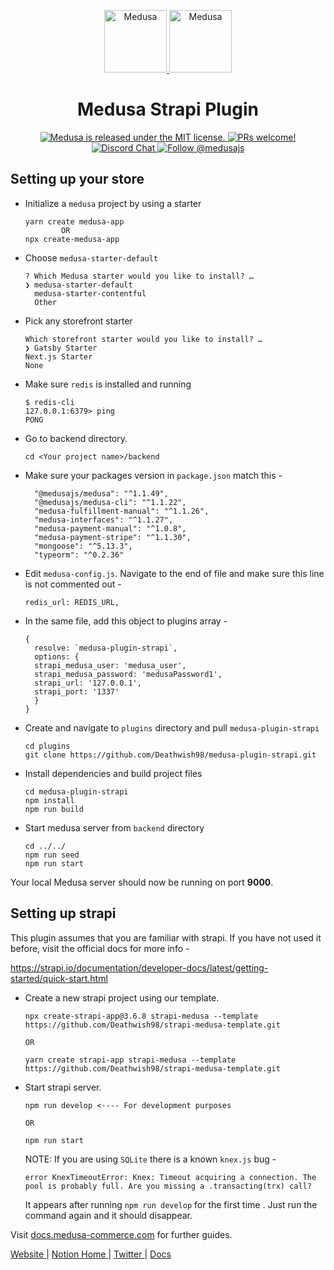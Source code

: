 <p align="center">
  <a href="https://www.medusa-commerce.com">
    <img alt="Medusa" src="https://user-images.githubusercontent.com/7554214/129161578-19b83dc8-fac5-4520-bd48-53cba676edd2.png" width="100" />
  </a>
  <a href="https://strapi.io/">
    <img alt="Medusa" src="https://images.opencollective.com/strapi/3ec3247/logo/256.png" width="100" />
  </a>
</p>
<h1 align="center">
  Medusa Strapi Plugin
</h1>

<p align="center">
  <a href="https://github.com/medusajs/medusa/blob/master/LICENSE">
    <img src="https://img.shields.io/badge/license-MIT-blue.svg" alt="Medusa is released under the MIT license." />
  </a>
  <a href="https://github.com/medusajs/medusa/blob/master/CONTRIBUTING.md">
    <img src="https://img.shields.io/badge/PRs-welcome-brightgreen.svg?style=flat" alt="PRs welcome!" />
  </a>
  <a href="https://discord.gg/xpCwq3Kfn8">
    <img src="https://img.shields.io/badge/chat-on%20discord-7289DA.svg" alt="Discord Chat" />
  </a>
  <a href="https://twitter.com/intent/follow?screen_name=medusajs">
    <img src="https://img.shields.io/twitter/follow/medusajs.svg?label=Follow%20@medusajs" alt="Follow @medusajs" />
  </a>
</p>


## Setting up your store
- Initialize a `medusa` project by using a starter
  ```
  yarn create medusa-app
          OR
  npx create-medusa-app
  ```
- Choose `medusa-starter-default`
  ```
  ? Which Medusa starter would you like to install? …
  ❯ medusa-starter-default
    medusa-starter-contentful
    Other
  ```
- Pick any storefront starter
  ```
  Which storefront starter would you like to install? …
  ❯ Gatsby Starter
  Next.js Starter
  None
  ```
- Make sure `redis` is installed and running
  ``` 
  $ redis-cli
  127.0.0.1:6379> ping
  PONG
  ```
- Go to backend directory.
  ``` 
  cd <Your project name>/backend 
  ```
- Make sure your packages version in `package.json` match this - 
  ``` 
    "@medusajs/medusa": "^1.1.49",
    "@medusajs/medusa-cli": "^1.1.22",
    "medusa-fulfillment-manual": "^1.1.26",
    "medusa-interfaces": "^1.1.27",
    "medusa-payment-manual": "^1.0.8",
    "medusa-payment-stripe": "^1.1.30",
    "mongoose": "^5.13.3",
    "typeorm": "^0.2.36"
  ```

- Edit `medusa-config.js`. Navigate to the end of file and make sure this line is not commented out -
  ``` 
  redis_url: REDIS_URL,
  ```
- In the same file, add this object to plugins array -
  ```
  {
    resolve: `medusa-plugin-strapi`,
    options: {
    strapi_medusa_user: 'medusa_user',
    strapi_medusa_password: 'medusaPassword1',
    strapi_url: '127.0.0.1',
    strapi_port: '1337'
    }
  }
  ```
- Create and navigate to `plugins` directory and pull `medusa-plugin-strapi`
  ``` 
  cd plugins
  git clone https://github.com/Deathwish98/medusa-plugin-strapi.git
  ```

- Install dependencies and build project files
  ```
  cd medusa-plugin-strapi
  npm install
  npm run build
  ```
- Start medusa server from `backend` directory
  ``` 
  cd ../../
  npm run seed
  npm run start
  ```

Your local Medusa server should now be running on port **9000**. 

## Setting up strapi

This plugin assumes that you are familiar with strapi. If you have not used it before, visit the official docs for more info -

https://strapi.io/documentation/developer-docs/latest/getting-started/quick-start.html

- Create a new strapi project using our template. 
  ```
  npx create-strapi-app@3.6.8 strapi-medusa --template https://github.com/Deathwish98/strapi-medusa-template.git
  
  OR
  
  yarn create strapi-app strapi-medusa --template https://github.com/Deathwish98/strapi-medusa-template.git
  ```

- Start strapi server. 
  ``` 
  npm run develop <---- For development purposes
  
  OR 
  
  npm run start
  ```
  NOTE: If you are using `SQLite` there is a known `knex.js` bug -
  ``` 
  error KnexTimeoutError: Knex: Timeout acquiring a connection. The pool is probably full. Are you missing a .transacting(trx) call?
  ```
  It  appears after running `npm run develop` for the first time . Just run the command again and it should disappear. 

Visit [docs.medusa-commerce.com](https://docs.medusa-comerce.com) for further guides.

<p>
  <a href="https://www.medusa-commerce.com">
    Website
  </a> 
  |
  <a href="https://medusajs.notion.site/medusajs/Medusa-Home-3485f8605d834a07949b17d1a9f7eafd">
    Notion Home
  </a>
  |
  <a href="https://twitter.com/intent/follow?screen_name=medusajs">
    Twitter
  </a>
  |
  <a href="https://docs.medusa-commerce.com">
    Docs
  </a>
</p>

